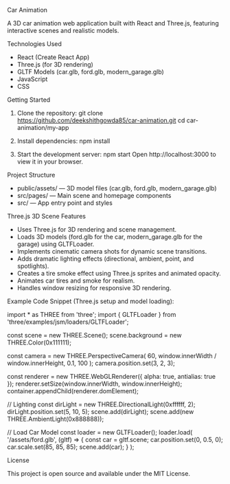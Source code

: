 Car Animation

A 3D car animation web application built with React and Three.js, featuring interactive scenes and realistic models.

Technologies Used

- React (Create React App)
- Three.js (for 3D rendering)
- GLTF Models (car.glb, ford.glb, modern_garage.glb)
- JavaScript
- CSS

Getting Started

1. Clone the repository:
   git clone https://github.com/deekshithgowda85/car-animation.git
   cd car-animation/my-app

2. Install dependencies:
   npm install

3. Start the development server:
   npm start
   Open http://localhost:3000 to view it in your browser.

Project Structure

- public/assets/ — 3D model files (car.glb, ford.glb, modern_garage.glb)
- src/pages/ — Main scene and homepage components
- src/ — App entry point and styles

Three.js 3D Scene Features

- Uses Three.js for 3D rendering and scene management.
- Loads 3D models (ford.glb for the car, modern_garage.glb for the garage) using GLTFLoader.
- Implements cinematic camera shots for dynamic scene transitions.
- Adds dramatic lighting effects (directional, ambient, point, and spotlights).
- Creates a tire smoke effect using Three.js sprites and animated opacity.
- Animates car tires and smoke for realism.
- Handles window resizing for responsive 3D rendering.

Example Code Snippet (Three.js setup and model loading):

import * as THREE from 'three';
import { GLTFLoader } from 'three/examples/jsm/loaders/GLTFLoader';

const scene = new THREE.Scene();
scene.background = new THREE.Color(0x111111);

const camera = new THREE.PerspectiveCamera(
  60,
  window.innerWidth / window.innerHeight,
  0.1,
  100
);
camera.position.set(3, 2, 3);

const renderer = new THREE.WebGLRenderer({ alpha: true, antialias: true });
renderer.setSize(window.innerWidth, window.innerHeight);
container.appendChild(renderer.domElement);

// Lighting
const dirLight = new THREE.DirectionalLight(0xffffff, 2);
dirLight.position.set(5, 10, 5);
scene.add(dirLight);
scene.add(new THREE.AmbientLight(0x888888));

// Load Car Model
const loader = new GLTFLoader();
loader.load(
  '/assets/ford.glb',
  (gltf) => {
    const car = gltf.scene;
    car.position.set(0, 0.5, 0);
    car.scale.set(85, 85, 85);
    scene.add(car);
  }
);

License

This project is open source and available under the MIT License.
